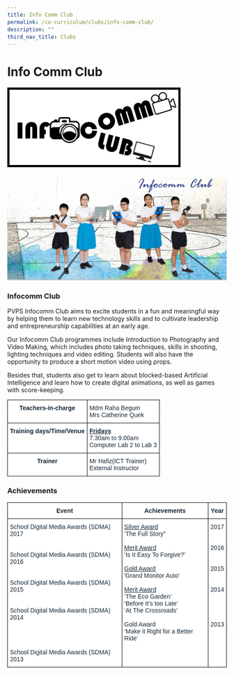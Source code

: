```yaml
---
title: Info Comm Club
permalink: /co-curriculum/clubs/info-comm-club/
description: ""
third_nav_title: Clubs
---
```

# **Info Comm Club**

![](/images/Pic03-infocom.jpg)

![](/images/Main%20Pic.png)

### Infocomm Club

PVPS Infocomm Club aims to excite students in a fun and meaningful way by helping them to learn new technology skills and to cultivate leadership and entrepreneurship capabilities at an early age.

Our Infocomm Club programmes include Introduction to Photography and Video Making, which includes photo taking techniques, skills in shooting, lighting techniques and video editing. Students will also have the opportunity to produce a short motion video using props.

Besides that, students also get to learn about blocked-based Artificial Intelligence and learn how to create digital animations, as well as games with score-keeping.







<table style="border-collapse:collapse;border-spacing:0" class="tg"><thead><tr><th style="background-color:#FFF;border-color:#000000;border-style:solid;border-width:1px;color:#162837;font-family:Arial, sans-serif;font-size:14px;font-weight:bold;overflow:hidden;padding:10px 5px;text-align:center;vertical-align:top;word-break:normal">Teachers-in-charge<br></th><th style="background-color:#FFF;border-color:#000000;border-style:solid;border-width:1px;color:#162837;font-family:Arial, sans-serif;font-size:14px;font-weight:normal;overflow:hidden;padding:10px 5px;text-align:left;vertical-align:top;word-break:normal"><span style="background-color:initial">Mdm Raha Begum</span><br><span style="background-color:initial">Mrs Catherine Quek</span></th></tr></thead><tbody><tr><td style="background-color:#FFF;border-color:#000000;border-style:solid;border-width:1px;color:#162837;font-family:Arial, sans-serif;font-size:14px;font-weight:bold;overflow:hidden;padding:10px 5px;text-align:center;vertical-align:top;word-break:normal">Training days/Time/Venue<br></td><td style="background-color:#FFF;border-color:#000000;border-style:solid;border-width:1px;color:#162837;font-family:Arial, sans-serif;font-size:14px;overflow:hidden;padding:10px 5px;text-align:left;vertical-align:top;word-break:normal"><span style="font-weight:bold;text-decoration:underline">Fridays</span><br><span style="background-color:initial">7.30am to 9.00am </span><br><span style="background-color:initial">Computer Lab 2 to Lab 3</span></td></tr><tr><td style="background-color:#FFF;border-color:black;border-style:solid;border-width:1px;color:#162837;font-family:Arial, sans-serif;font-size:14px;font-weight:bold;overflow:hidden;padding:10px 5px;text-align:center;vertical-align:top;word-break:normal">Trainer<br></td><td style="background-color:#FFF;border-color:black;border-style:solid;border-width:1px;color:#162837;font-family:Arial, sans-serif;font-size:14px;overflow:hidden;padding:10px 5px;text-align:left;vertical-align:middle;word-break:normal">Mr Hafiz(ICT Trainer)<br>External Instructor</td></tr></tbody></table>

<h3>Achievements</h3>

<table style="border-collapse:collapse;border-spacing:0" class="tg"><thead><tr><th style="background-color:#FFF;border-color:#000000;border-style:solid;border-width:1px;color:#162837;font-family:Arial, sans-serif;font-size:14px;font-weight:bold;overflow:hidden;padding:10px 5px;text-align:center;vertical-align:top;word-break:normal">Event</th><th style="background-color:#FFF;border-color:#000000;border-style:solid;border-width:1px;color:#162837;font-family:Arial, sans-serif;font-size:14px;font-weight:bold;overflow:hidden;padding:10px 5px;text-align:center;vertical-align:top;word-break:normal">Achievements</th><th style="background-color:#FFF;border-color:black;border-style:solid;border-width:1px;color:#162837;font-family:Arial, sans-serif;font-size:14px;font-weight:bold;overflow:hidden;padding:10px 5px;text-align:center;vertical-align:top;word-break:normal">Year</th></tr></thead><tbody><tr><td style="background-color:#FFF;border-color:#000000;border-style:solid;border-width:1px;color:#162837;font-family:Arial, sans-serif;font-size:14px;overflow:hidden;padding:10px 5px;text-align:left;vertical-align:top;word-break:normal"><span style="background-color:initial">School Digital Media Awards (SDMA) 2017</span><br><br><br><span style="background-color:initial">School Digital Media Awards (SDMA) 2016</span><br><br><br><span style="background-color:initial">School Digital Media Awards (SDMA) 2015</span><br><br><br><span style="background-color:initial">School Digital Media Awards (SDMA) 2014</span><br><br><br><br><br><span style="background-color:initial">School Digital Media Awards (SDMA) 2013</span></td><td style="background-color:#FFF;border-color:#000000;border-style:solid;border-width:1px;color:#162837;font-family:Arial, sans-serif;font-size:14px;overflow:hidden;padding:10px 5px;text-align:left;vertical-align:top;word-break:normal"><span style="text-decoration:underline;background-color:initial">Silver Award</span><br><span style="background-color:initial">‘The Full Story"</span><br><br><span style="text-decoration:underline;background-color:initial">Merit Award</span><br><span style="background-color:initial">‘Is It Easy To Forgive?’</span><br><br><span style="text-decoration:underline;background-color:initial">Gold Award</span><br><span style="background-color:initial">'Grand Monitor Auto’</span><br><br><span style="text-decoration:underline;background-color:initial">Merit Award</span><br><span style="background-color:initial">‘The Eco Garden’</span><br><span style="background-color:initial">‘Before It’s too Late’</span><br><span style="background-color:initial">‘At The Crossroads’</span><br><br><span style="background-color:initial">Gold Award</span><br><span style="background-color:initial">‘Make it Right for a Better Ride’</span></td><td style="background-color:#FFF;border-color:black;border-style:solid;border-width:1px;color:#162837;font-family:Arial, sans-serif;font-size:14px;overflow:hidden;padding:10px 5px;text-align:center;vertical-align:top;word-break:normal">2017<br><br><br>2016<br><br><br>2015<br><br><br>2014<br><br><br><br><br>2013</td></tr></tbody></table>